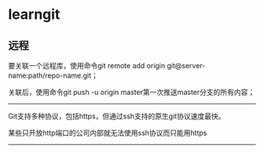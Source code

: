 # learngit

## 远程
要关联一个远程库，使用命令git remote add origin git@server-name:path/repo-name.git；

关联后，使用命令git push -u origin master第一次推送master分支的所有内容；

----
Git支持多种协议，包括https，但通过ssh支持的原生git协议速度最快。

某些只开放http端口的公司内部就无法使用ssh协议而只能用https

----

